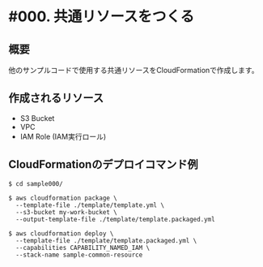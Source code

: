 # #000. 共通リソースをつくる
## 概要
他のサンプルコードで使用する共通リソースをCloudFormationで作成します。  

## 作成されるリソース
- S3 Bucket
- VPC
- IAM Role (IAM実行ロール)

##  CloudFormationのデプロイコマンド例
```
$ cd sample000/

$ aws cloudformation package \
  --template-file ./template/template.yml \
  --s3-bucket my-work-bucket \
  --output-template-file ./template/template.packaged.yml

$ aws cloudformation deploy \
  --template-file ./template/template.packaged.yml \
  --capabilities CAPABILITY_NAMED_IAM \
  --stack-name sample-common-resource
```